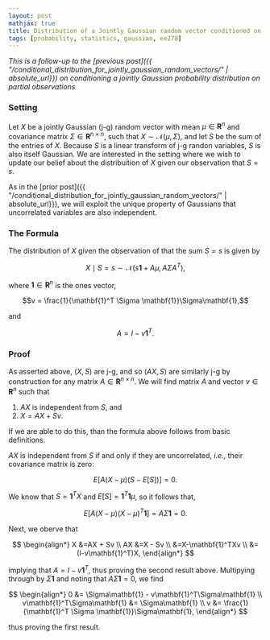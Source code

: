 ```yaml
---
layout: post
mathjax: true
title: Distribution of a Jointly Gaussian random vector conditioned on observing the sum of entries
tags: [probability, statistics, gaussian, ee278]
---
```


_This is a follow-up to the [previous post]({{ "/conditional_distribution_for_jointly_gaussian_random_vectors/" | absolute_url}}) on conditioning a jointly Gaussian probability distribution on partial observations_
### Setting

Let $X$ be a jointly Gaussian (j-g) random vector with mean $\mu\in\mathbf{R}^n$ and covariance matrix $\Sigma\in\mathbf{R}^{n\times n}$, such that $X\sim\mathcal{N}(\mu, \Sigma)$, and let $S$ be the sum of the entries of $X$. Because $S$ is a linear transform of j-g randon variables, $S$ is also itself Gaussian. We are interested in the setting where we wish to update our belief about the distribuition of $X$ given our observation that $S=s$.

As in the [prior post]({{ "/conditional_distribution_for_jointly_gaussian_random_vectors/" | absolute_url}}), we will exploit the unique property of Gaussians that uncorrelated variables are also independent.

### The Formula

The distribution of $X$ given the observation of that the sum $S=s$ is given by

$$X\mid S=s \sim \mathcal{N}\left(s\mathbf{1} + A\mu, A\Sigma A^T\right),$$

where $\mathbf{1}\in\mathbf{R}^n$ is the ones vector,

$$v = \frac{1}{\mathbf{1}^T \Sigma \mathbf{1}}\Sigma\mathbf{1},$$

and

$$A=I-v\mathbf{1}^T.$$


### Proof

As asserted above, $(X, S)$ are j-g, and so $(AX,S)$ are similarly j-g by construction for any matrix $A\in\mathbf{R}^{n\times n}$. We will find matrix $A$ and vector $v\in\mathbf{R}^n$ such that

1. $AX$ is independent from $S$, and
2. $X=AX + Sv$.

If we are able to do this, than the formula above follows from basic definitions. 

$AX$ is independent from $S$ if and only if they are uncorrelated, _i.e._, their covariance matrix is zero:

$$E[A(X-\mu)(S-E[S])] = 0.$$

We know that $S=\mathbf{1}^TX$ and $E[S]=\mathbf{1}^T\mathbf{1}\mu$, so it follows that,

$$E[A(X-\mu)(X-\mu)^T\mathbf{1}] = A\Sigma\mathbf{1}=0.$$

Next, we oberve that

$$
\begin{align*}
X &=AX + Sv \\
AX &=X - Sv \\
&=X-\mathbf{1}^TXv \\
&= (I-v\mathbf{1}^T)X,
\end{align*}
$$

implying that $A=I-v\mathbf{1}^T$, thus proving the second result above. Multipying through by $\Sigma\mathbf{1}$ and noting that $A\Sigma\mathbf{1}=0$, we find

$$
\begin{align*}
0 &= \Sigma\mathbf{1} - v\mathbf{1}^T\Sigma\mathbf{1}  \\
v\mathbf{1}^T\Sigma\mathbf{1} &= \Sigma\mathbf{1} \\
v &= \frac{1}{\mathbf{1}^T \Sigma \mathbf{1}}\Sigma\mathbf{1},
\end{align*}
$$

thus proving the first result. 